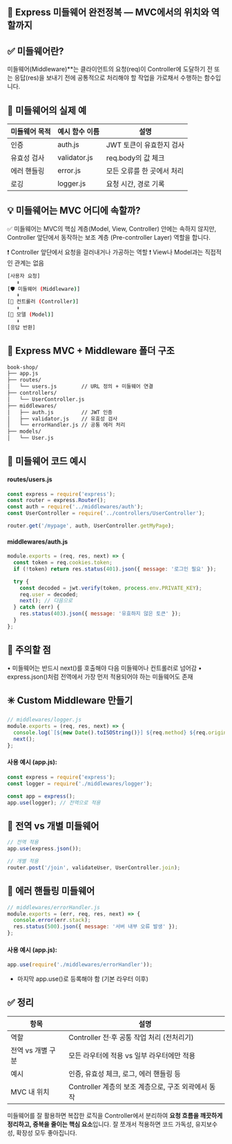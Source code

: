 
## 📘 Express 미들웨어 완전정복 — MVC에서의 위치와 역할까지

## ✅ 미들웨어란?

미들웨어(Middleware)**는 클라이언트의 요청(req)이 Controller에 도달하기 전 또는 응답(res)을 보내기 전에
공통적으로 처리해야 할 작업을 가로채서 수행하는 함수입니다.


## 🔄 미들웨어의 실제 예
| **미들웨어 목적** | **예시 함수 이름** | **설명**          |
| ----------- | ------------ | --------------- |
| 인증          | auth.js      | JWT 토큰이 유효한지 검사 |
| 유효성 검사      | validator.js | req.body의 값 체크  |
| 에러 핸들링      | error.js     | 모든 오류를 한 곳에서 처리 |
| 로깅          | logger.js    | 요청 시간, 경로 기록    |



## 💡 미들웨어는 MVC 어디에 속할까?

✅ 미들웨어는 MVC의 핵심 계층(Model, View, Controller) 안에는 속하지 않지만,
Controller 앞단에서 동작하는 보조 계층 (Pre-controller Layer) 역할을 합니다.

❗ Controller 앞단에서 요청을 걸러내거나 가공하는 역할
❗ View나 Model과는 직접적인 관계는 없음

```bash
[사용자 요청]
   ⬇
[🛡 미들웨어 (Middleware)]
   ⬇
[🧠 컨트롤러 (Controller)]
   ⬇
[💾 모델 (Model)]
   ⬇
[응답 반환]
```



## 📁 Express MVC + Middleware 폴더 구조

```bash
book-shop/
├── app.js
├── routes/
│   └── users.js        // URL 정의 + 미들웨어 연결
├── controllers/
│   └── UserController.js
├── middlewares/
│   ├── auth.js         // JWT 인증
│   ├── validator.js    // 유효성 검사
│   └── errorHandler.js // 공통 에러 처리
├── models/
│   └── User.js
```



## 🧪 미들웨어 코드 예시
#### routes/users.js
```js
const express = require('express');
const router = express.Router();
const auth = require('../middlewares/auth');
const UserController = require('../controllers/UserController');

router.get('/mypage', auth, UserController.getMyPage);
```

#### middlewares/auth.js
```js
module.exports = (req, res, next) => {
  const token = req.cookies.token;
  if (!token) return res.status(401).json({ message: '로그인 필요' });

  try {
    const decoded = jwt.verify(token, process.env.PRIVATE_KEY);
    req.user = decoded;
    next(); // 다음으로
  } catch (err) {
    res.status(403).json({ message: '유효하지 않은 토큰' });
  }
};
```


## 🚨 주의할 점
• 미들웨어는 반드시 next()를 호출해야 다음 미들웨어나 컨트롤러로 넘어감
• express.json()처럼 전역에서 가장 먼저 적용되어야 하는 미들웨어도 존재


## ✳️ Custom Middleware 만들기
```js
// middlewares/logger.js
module.exports = (req, res, next) => {
  console.log(`[${new Date().toISOString()}] ${req.method} ${req.originalUrl}`);
  next();
};
```

#### 사용 예시 (app.js):
```js
const express = require('express');
const logger = require('./middlewares/logger');

const app = express();
app.use(logger); // 전역으로 적용
```


## 🧭 전역 vs 개별 미들웨어
```js
// 전역 적용
app.use(express.json());

// 개별 적용
router.post('/join', validateUser, UserController.join);
```


## 🚨 에러 핸들링 미들웨어
```js
// middlewares/errorHandler.js
module.exports = (err, req, res, next) => {
  console.error(err.stack);
  res.status(500).json({ message: '서버 내부 오류 발생' });
};
```

#### 사용 예시 (app.js):
```js
app.use(require('./middlewares/errorHandler'));
```
- 마지막 app.use()로 등록해야 함 (기본 라우터 이후)


## ✅ 정리

| **항목**      | **설명**                             |
| ----------- | ---------------------------------- |
| 역할          | Controller 전·후 공통 작업 처리 (전처리기)     |
| 전역 vs 개별 구분 | 모든 라우터에 적용 vs 일부 라우터에만 적용          |
| 예시          | 인증, 유효성 체크, 로그, 에러 핸들링 등           |
| MVC 내 위치    | Controller 계층의 보조 계층으로, 구조 외곽에서 동작 |


미들웨어를 잘 활용하면 복잡한 로직을 Controller에서 분리하여
**요청 흐름을 깨끗하게 정리하고, 중복을 줄이는 핵심 요소**입니다.
잘 쪼개서 적용하면 코드 가독성, 유지보수성, 확장성 모두 좋아집니다.

